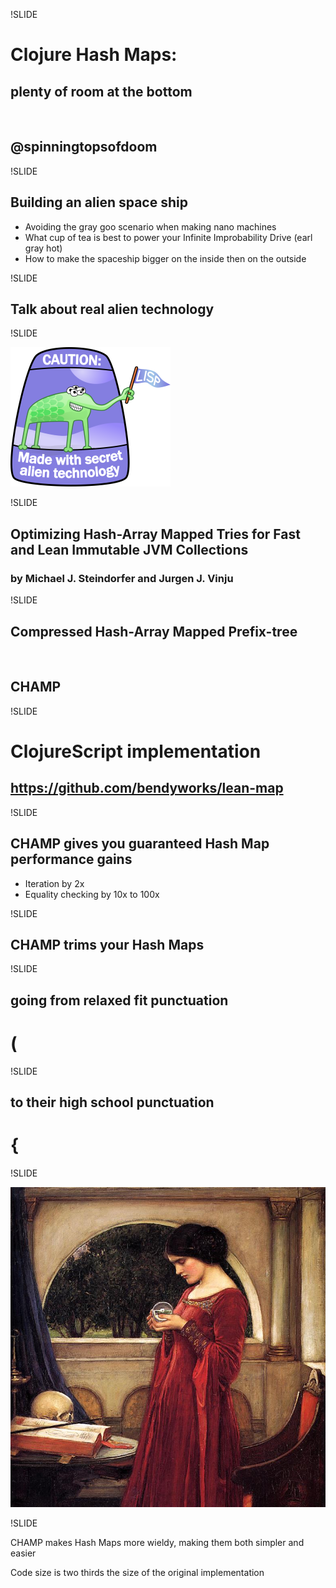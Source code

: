 !SLIDE

# Clojure Hash Maps:
## plenty of room at the bottom

&nbsp;
## @spinningtopsofdoom

!SLIDE

## Building an alien space ship

- Avoiding the gray goo scenario when making nano machines
- What cup of tea is best to power your Infinite Improbability Drive (earl gray hot)
- How to make the spaceship bigger on the inside then on the outside

!SLIDE

## Talk about real alien technology

!SLIDE

![LISP Alien](../../images/lisp_alien_fancy.png)

!SLIDE

## Optimizing Hash-Array Mapped Tries for Fast and Lean Immutable JVM Collections
### by Michael J. Steindorfer and Jurgen J. Vinju

!SLIDE

## Compressed Hash-Array Mapped Prefix-tree

&nbsp;
## CHAMP

!SLIDE

# ClojureScript implementation

## https://github.com/bendyworks/lean-map

!SLIDE

## CHAMP gives you guaranteed Hash Map performance gains

- Iteration by 2x
- Equality checking by 10x to 100x

!SLIDE

## CHAMP trims your Hash Maps

!SLIDE

## going from relaxed fit punctuation
# **(**


!SLIDE

## to their high school punctuation
# **{**

!SLIDE

![Wizard School](../../images/John_William_Waterhouse_-_The_Crystal_Ball.JPG)

!SLIDE

CHAMP makes Hash Maps more wieldy, making them both simpler and easier

Code size is two thirds the size of the original implementation
